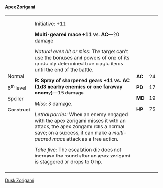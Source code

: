 #### Apex Zorigami

<table>
<colgroup>
<col style="width: 16%" />
<col style="width: 72%" />
<col style="width: 5%" />
<col style="width: 5%" />
</colgroup>
<tbody>
<tr class="odd">
<td><p>Normal</p>
<p>6<sup>th</sup> level</p>
<p>Spoiler</p>
<p>Construct</p></td>
<td><p>Initiative: +11</p>
<p><strong>Multi-geared mace +11 vs. AC</strong>—20 damage</p>
<p><em>Natural even hit or miss:</em> The target can’t use the bonuses
and powers of one of its randomly determined true magic items until the
end of the battle.</p>
<p><strong>R: Spray of sharpened gears +11 vs. AC (1d3 nearby enemies or
one faraway enemy)</strong>—15 damage</p>
<p><em>Miss:</em> 8 damage.</p>
<p><em>Lethal parries:</em> When an enemy engaged with the apex zorigami
misses it with an attack, the apex zorigami rolls a normal save; on a
success, it can make a <em>multi-geared mace</em> attack as a free
action.</p>
<p><em>Take five:</em> The escalation die does not increase the round
after an apex zorigami is staggered or drops to 0 hp.</p></td>
<td><p><strong>AC</strong></p>
<p><strong>PD</strong></p>
<p><strong>MD</strong></p>
<p><strong>HP</strong></p></td>
<td><p>24</p>
<p>17</p>
<p>19</p>
<p>75</p></td>
</tr>
<tr class="even">
<td></td>
<td></td>
<td></td>
<td></td>
</tr>
</tbody>
</table>

[Dusk Zorigami](Dusk%20Zorigami.md)